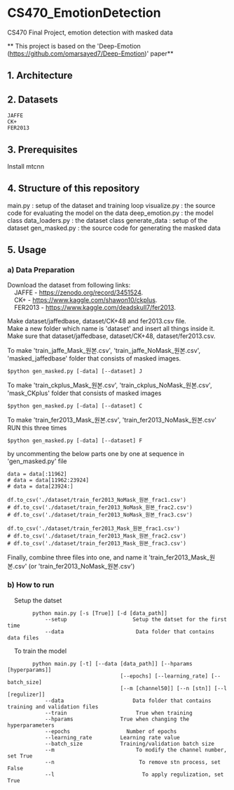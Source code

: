 # CS470_EmotionDetection
CS470 Final Project, emotion detection with masked data

** This project is based on the 'Deep-Emotion (https://github.com/omarsayed7/Deep-Emotion)' paper**

## 1. Architecture
## 2. Datasets
    JAFFE
    CK+
    FER2013

## 3. Prerequisites
Install mtcnn

## 4. Structure of this repository
main.py : setup of the dataset and training loop
visualize.py : the source code for evaluating the model on the data
deep_emotion.py : the model class
data_loaders.py : the dataset class
generate_data : setup of the dataset
gen_masked.py : the source code for generating the masked data

## 5. Usage
###    a) Data Preparation

Download the dataset from following links:   
&nbsp;&nbsp;&nbsp;&nbsp;JAFFE -  https://zenodo.org/record/3451524.  
&nbsp;&nbsp;&nbsp;&nbsp;CK+ - https://www.kaggle.com/shawon10/ckplus.  
&nbsp;&nbsp;&nbsp;&nbsp;FER2013 - https://www.kaggle.com/deadskull7/fer2013.  
    
Make dataset/jaffedbase, dataset/CK+48 and fer2013.csv file.   
Make a new folder which name is 'dataset' and insert all things inside it.   
Make sure that dataset/jaffedbase, dataset/CK+48, dataset/fer2013.csv.  

To make 'train_jaffe_Mask_원본.csv', 'train_jaffe_NoMask_원본.csv', 'masked_jaffedbase' folder that consists of masked images.  
    
    $python gen_masked.py [-data] [--dataset] J

To make 'train_ckplus_Mask_원본.csv', 'train_ckplus_NoMask_원본.csv', 'mask_CKplus' folder that consists of masked images
    
    $python gen_masked.py [-data] [--dataset] C

To make 'train_fer2013_Mask_원본.csv', 'train_fer2013_NoMask_원본.csv'   
RUN this three times 
    
    $python gen_masked.py [-data] [--dataset] F

by uncommenting the below parts one by one at sequence in 'gen_masked.py' file   

    data = data[:11962]
    # data = data[11962:23924]
    # data = data[23924:]

    df.to_csv('./dataset/train_fer2013_NoMask_원본_frac1.csv')
    # df.to_csv('./dataset/train_fer2013_NoMask_원본_frac2.csv')
    # df.to_csv('./dataset/train_fer2013_NoMask_원본_frac3.csv')

    df.to_csv('./dataset/train_fer2013_Mask_원본_frac1.csv')
    # df.to_csv('./dataset/train_fer2013_Mask_원본_frac2.csv')
    # df.to_csv('./dataset/train_fer2013_Mask_원본_frac3.csv')

Finally, combine three files into one, and name it 'train_fer2013_Mask_원본.csv' (or 'train_fer2013_NoMask_원본.csv')  

###    b) How to run
&nbsp;&nbsp;&nbsp;&nbsp;Setup the datset

            python main.py [-s [True]] [-d [data_path]]
                --setup                     Setup the datset for the first time
                --data                       Data folder that contains data files
                
&nbsp;&nbsp;&nbsp;&nbsp;To train the model

            python main.py [-t] [--data [data_path]] [--hparams [hyperparams]]
                                        [--epochs] [--learning_rate] [--batch_size]
                                        [--m [channel50]] [--n [stn]] [--l [regulizer]]
                --data                      Data folder that contains training and validation files
                --train                      True when training
                --hparams               True when changing the hyperparameters
                --epochs                  Number of epochs
                --learning_rate         Learning rate value
                --batch_size            Training/validation batch size
                --m                          To modify the channel number, set True
                --n                           To remove stn process, set False
                --l                            To apply regulization, set True
                                                                
        
    

